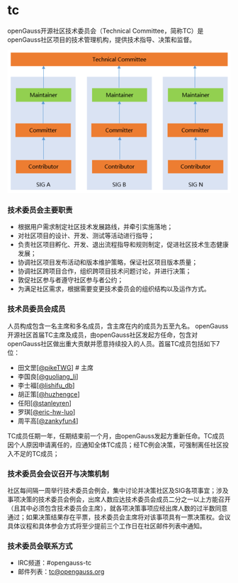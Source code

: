 # tc

openGauss开源社区技术委员会（Technical Committee，简称TC）是openGauss社区项目的技术管理机构，提供技术指导、决策和监督。

![Architecture Diagram](architecture.png)

### 技术委员会主要职责

* 根据用户需求制定社区技术发展路线，并牵引实施落地；
* 对社区项目的设计、开发、测试等活动进行指导；
* 负责社区项目孵化、开发、退出流程指导和规则制定，促进社区技术生态健康发展；
* 协调社区项目发布活动和版本维护策略，保证社区项目版本质量；
* 协调社区跨项目合作，组织跨项目技术问题讨论，并进行决策；
* 敦促社区参与者遵守社区参与者公约；
* 为满足社区需求，根据需要变更技术委员会的组织结构以及运作方式。

### 技术员委员会成员

人员构成包含一名主席和多名成员，含主席在内的成员为五至九名。 openGauss开源社区首届TC主席及成员，由openGauss社区发起方任命，包含对openGauss社区做出重大贡献并愿意持续投入的人员。首届TC成员包括如下7位：

* 田文罡[[@pikeTWG](https://gitee.com/pikeTWG)]    # 主席
* 李国良[[@guoliang_li](https://gitee.com/guoliang_li)]
* 李士福[[@lishifu_db](https://gitee.com/lishifu_db)]
* 胡正策[[@huzhengce](https://gitee.com/huzhengce)]
* 任阳[[@stanleyren](https://gitee.com/stanleyren)]
* 罗琪[[@eric-hw-luo](https://gitee.com/eric-hw-luo)]
* 周平高[[@zankyfun4](https://gitee.com/zankyfun4)]

TC成员任期一年，任期结束前一个月，由openGauss发起方重新任命。TC成员因个人原因申请离任的，应通知全体TC成员；经TC例会决策，可强制离任社区投入不足的TC成员；


### 技术委员会会议召开与决策机制

社区每间隔一周举行技术委员会例会，集中讨论并决策社区及SIG各项事宜；涉及事项决策的技术委员会例会，出席人数应达技术委员会成员二分之一以上方能召开（且其中必须包含技术委员会主席），就各项决策事项应经出席人数的过半数同意通过；如果决策结果存在平票，技术委员会主席将对该事项具有一票决策权。会议具体议程和具体参会方式将至少提前三个工作日在社区邮件列表中通知。


### 技术委员会联系方式

* IRC频道：#opengauss-tc
* 邮件列表：tc@opengauss.org

